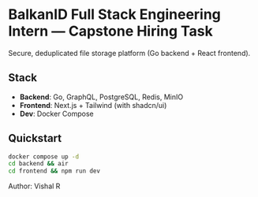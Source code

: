 # BalkanID Full Stack Engineering Intern — Capstone Hiring Task

Secure, deduplicated file storage platform (Go backend + React frontend).

## Stack
- **Backend**: Go, GraphQL, PostgreSQL, Redis, MinIO
- **Frontend**: Next.js + Tailwind (with shadcn/ui)
- **Dev**: Docker Compose

## Quickstart
```bash
docker compose up -d
cd backend && air
cd frontend && npm run dev
```


Author: Vishal R
